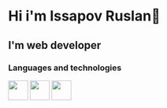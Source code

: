 # Hi i'm Issapov Ruslan👋
## I'm web developer
### Languages and technologies
<div style="display:'flex';">
          <a href="https://github.com/GalinskiRuslan/React-projects"><img src="https://cdn.jsdelivr.net/gh/devicons/devicon/icons/react/react-original-wordmark.svg" width="40" /></a>
          <img src="https://cdn.jsdelivr.net/gh/devicons/devicon/icons/vuejs/vuejs-original-wordmark.svg" width="40" />
          <img src="https://cdn.jsdelivr.net/gh/devicons/devicon/icons/php/php-original.svg" width="40" />
</div>

          
          
          
<!--
**GalinskiRuslan/GalinskiRuslan** is a ✨ _special_ ✨ repository because its `README.md` (this file) appears on your GitHub profile.

Here are some ideas to get you started:

- 🔭 I’m currently working on ...
- 🌱 I’m currently learning ...
- 👯 I’m looking to collaborate on ...
- 🤔 I’m looking for help with ...
- 💬 Ask me about ...
- 📫 How to reach me: ...
- 😄 Pronouns: ...
- ⚡ Fun fact: ...
-->
